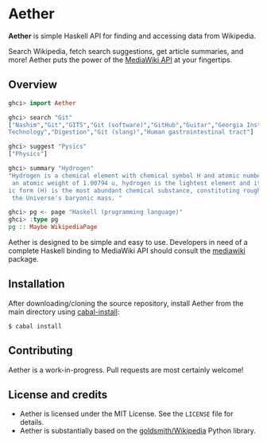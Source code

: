 Aether
======

**Aether** is simple Haskell API for finding and accessing data from Wikipedia.

Search Wikipedia, fetch search suggestions, get article summaries, and more!
Aether puts the power of the [MediaWiki API](http://www.mediawiki.org/wiki/API) at your fingertips.

Overview
--------

```Haskell
ghci> import Aether

ghci> search "Git"
["Nashim","Git","GITS","Git (software)","GitHub","Guitar","Georgia Institute of
Technology","Digestion","Git (slang)","Human gastrointestinal tract"]

ghci> suggest "Pysics"
["Physics"]

ghci> summary "Hydrogen"
"Hydrogen is a chemical element with chemical symbol H and atomic number 1. With
 an atomic weight of 1.00794 u, hydrogen is the lightest element and its monatom
ic form (H) is the most abundant chemical substance, constituting roughly 75% of
 the Universe's baryonic mass. "

ghci> pg <- page "Haskell (programming language)"
ghci> :type pg
pg :: Maybe WikipediaPage
```

Aether is designed to be simple and easy to use.
Developers in need of a complete Haskell binding to MediaWiki API
should consult the [mediawiki](http://hackage.haskell.org/package/mediawiki) package.

Installation
------------

After downloading/cloning the source repository,
install Aether from the main directory using [cabal-install](http://www.haskell.org/haskellwiki/Cabal-Install):

    $ cabal install

Contributing
------------

Aether is a work-in-progress. Pull requests are most certainly welcome!

License and credits
-------------------

* Aether is licensed under the MIT License. See the `LICENSE` file for details.
* Aether is substantially based on the [goldsmith/Wikipedia](http://github.com/goldsmith/Wikipedia) Python library.
